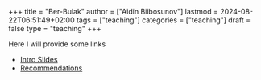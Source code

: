+++
title = "Ber-Bulak"
author = ["Aidin Biibosunov"]
lastmod = 2024-08-22T06:51:49+02:00
tags = ["teaching"]
categories = ["teaching"]
draft = false
type = "teaching"
+++

Here I will provide some links

-   [Intro Slides](/reveal_js_talks/intro_me/intro.html)
-   [Recommendations](/html_files/recommendations.html)